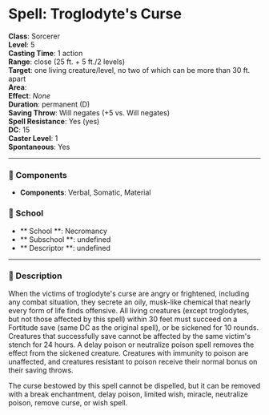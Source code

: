 
# Spell: Troglodyte's Curse
**Class**: Sorcerer  
**Level**: 5  
**Casting Time**: 1 action  
**Range**: close (25 ft. + 5 ft./2 levels)  
**Target**: one living creature/level, no two of which can be more than 30 ft. apart  
**Area**:   
**Effect**: _None_  
**Duration**: permanent (D)  
**Saving Throw**: Will negates (+5 vs. Will negates)  
**Spell Resistance**: Yes (yes)  
**DC**: 15  
**Caster Level**: 1  
**Spontaneous**: Yes

---

### 🔮 Components
- **Components**: Verbal, Somatic, Material

### 🏫 School
- ** School **: Necromancy
- ** Subschool **: undefined
- ** Descriptor **: undefined
---

### 📜 Description
When the victims of troglodyte's curse are angry or frightened, including any combat situation, they secrete an oily, musk-like chemical that nearly every form of life finds offensive. All living creatures (except troglodytes, but not those affected by this spell) within 30 feet must succeed on a Fortitude save (same DC as the original spell), or be sickened for 10 rounds. Creatures that successfully save cannot be affected by the same victim's stench for 24 hours. A delay poison or neutralize poison spell removes the effect from the sickened creature. Creatures with immunity to poison are unaffected, and creatures resistant to poison receive their normal bonus on their saving throws. 

The curse bestowed by this spell cannot be dispelled, but it can be removed with a break enchantment, delay poison, limited wish, miracle, neutralize poison, remove curse, or wish spell.

